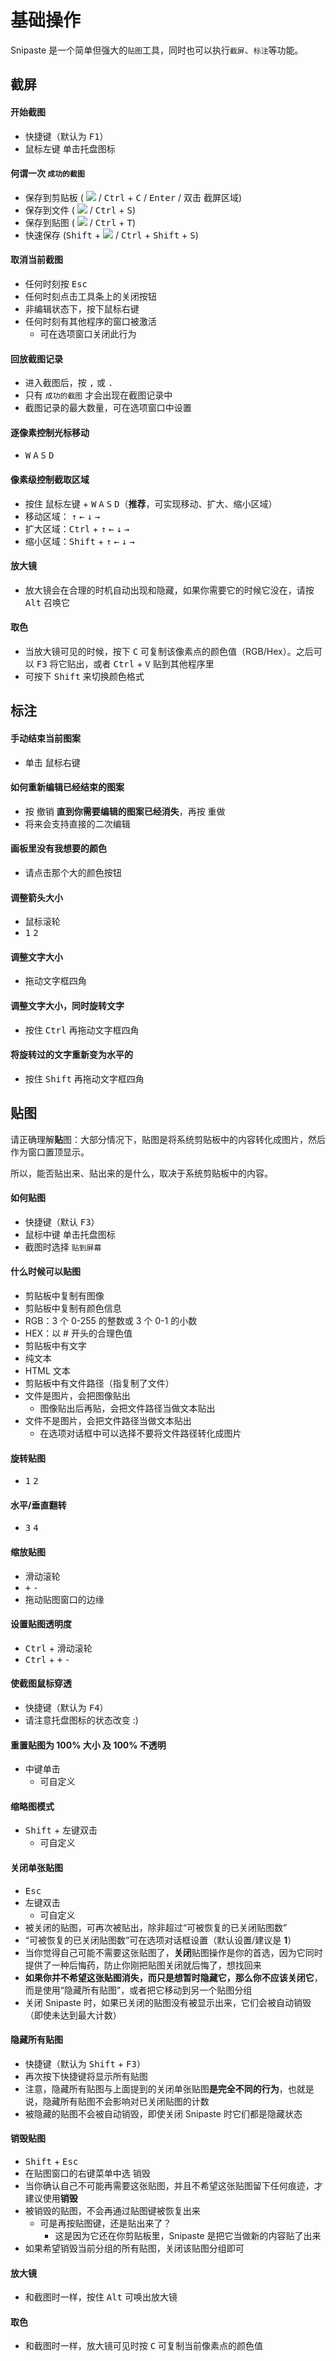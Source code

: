 # 基础操作

Snipaste 是一个简单但强大的`贴图`工具，同时也可以执行`截屏`、`标注`等功能。

## 截屏

#### 开始截图
* 快捷键（默认为 <kbd>F1</kbd>）
* <kbd>鼠标左键</kbd> 单击托盘图标

#### 何谓一次 `成功的截图`
* 保存到剪贴板 ( ![](https://www.snipaste.com/img/copy16.svg) / <kbd>Ctrl</kbd> + <kbd>C</kbd> / <kbd>Enter</kbd> / <kbd>双击</kbd> 截屏区域)
* 保存到文件 ( ![](https://www.snipaste.com/img/save16.svg) / <kbd>Ctrl</kbd> + <kbd>S</kbd>)
* 保存到贴图 ( ![](https://www.snipaste.com/img/pin16.svg) / <kbd>Ctrl</kbd> + <kbd>T</kbd>)
* 快速保存 (<kbd>Shift</kbd> + ![](https://www.snipaste.com/img/save16.svg) / <kbd>Ctrl</kbd> + <kbd>Shift</kbd> + <kbd>S</kbd>)

#### 取消当前截图
* 任何时刻按 <kbd>Esc</kbd>
* 任何时刻点击工具条上的关闭按钮
* 非编辑状态下，按下鼠标右键
* 任何时刻有其他程序的窗口被激活
  * 可在选项窗口关闭此行为

#### 回放截图记录
* 进入截图后，按 <kbd>,</kbd> 或 <kbd>.</kbd>
* 只有 `成功的截图` 才会出现在截图记录中
* 截图记录的最大数量，可在选项窗口中设置

#### 逐像素控制光标移动
 * <kbd>W</kbd> <kbd>A</kbd> <kbd>S</kbd> <kbd>D</kbd>

#### 像素级控制截取区域
* 按住 <kbd>鼠标左键</kbd> + <kbd>W</kbd> <kbd>A</kbd> <kbd>S</kbd> <kbd>D</kbd>（**推荐**，可实现移动、扩大、缩小区域）
* 移动区域： <kbd>↑</kbd> <kbd>←</kbd> <kbd>↓</kbd> <kbd>→</kbd>
* 扩大区域：<kbd>Ctrl</kbd> + <kbd>↑</kbd> <kbd>←</kbd> <kbd>↓</kbd> <kbd>→</kbd>
* 缩小区域：<kbd>Shift</kbd> + <kbd>↑</kbd> <kbd>←</kbd> <kbd>↓</kbd> <kbd>→</kbd>

#### 放大镜
* 放大镜会在合理的时机自动出现和隐藏，如果你需要它的时候它没在，请按 <kbd>Alt</kbd> 召唤它

#### 取色
* 当放大镜可见的时候，按下 <kbd>C</kbd> 可复制该像素点的颜色值（RGB/Hex）。之后可以 <kbd>F3</kbd> 将它贴出，或者 <kbd>Ctrl</kbd> + <kbd>V</kbd> 贴到其他程序里
* 可按下 <kbd>Shift</kbd> 来切换颜色格式

## 标注
#### 手动结束当前图案
* 单击 <kbd>鼠标右键</kbd>

#### 如何重新编辑已经结束的图案
* 按 <kbd>撤销</kbd> **直到你需要编辑的图案已经消失**，再按 <kbd>重做</kbd>
* 将来会支持直接的二次编辑

#### 画板里没有我想要的颜色
* 请点击那个大的颜色按钮

#### 调整箭头大小
* <kbd>鼠标滚轮</kbd>
* <kbd>1</kbd> <kbd>2</kbd>

#### 调整文字大小
* 拖动文字框四角

#### 调整文字大小，同时旋转文字
 * 按住 <kbd>Ctrl</kbd> 再拖动文字框四角

#### 将旋转过的文字重新变为水平的
* 按住 <kbd>Shift</kbd> 再拖动文字框四角

## 贴图

请正确理解**贴**图：大部分情况下，贴图是将系统剪贴板中的内容转化成图片，然后作为窗口置顶显示。

所以，能否贴出来、贴出来的是什么，取决于系统剪贴板中的内容。

#### 如何贴图
* 快捷键（默认 <kbd>F3</kbd>）
* <kbd>鼠标中键</kbd> 单击托盘图标
* 截图时选择 `贴到屏幕`

#### 什么时候可以贴图
* 剪贴板中复制有图像
* 剪贴板中复制有颜色信息
 * RGB：3 个 0-255 的整数或 3 个 0-1 的小数
 * HEX：以 # 开头的合理色值
* 剪贴板中有文字
 * 纯文本
 * HTML 文本
* 剪贴板中有文件路径（指复制了文件）
 * 文件是图片，会把图像贴出
   * 图像贴出后再贴，会把文件路径当做文本贴出
 * 文件不是图片，会把文件路径当做文本贴出
   * 在选项对话框中可以选择不要将文件路径转化成图片

#### 旋转贴图
* <kbd>1</kbd> <kbd>2</kbd>

#### 水平/垂直翻转
* <kbd>3</kbd> <kbd>4</kbd>

#### 缩放贴图
* <kbd>滑动滚轮</kbd>
* <kbd>+</kbd> <kbd>-</kbd>
* 拖动贴图窗口的边缘

#### 设置贴图透明度
* <kbd>Ctrl</kbd> + <kbd>滑动滚轮</kbd>
* <kbd>Ctrl</kbd> + <kbd>+</kbd> <kbd>-</kbd>

#### 使截图鼠标穿透
* 快捷键（默认为 <kbd>F4</kbd>）
 * 请注意托盘图标的状态改变 :)

#### 重置贴图为 100% 大小 及 100% 不透明
* <kbd>中键单击</kbd>
  * 可自定义

#### 缩略图模式
* <kbd>Shift</kbd> + <kbd>左键双击</kbd>
  * 可自定义

#### 关闭单张贴图
* <kbd>Esc</kbd>
* <kbd>左键双击</kbd>
  * 可自定义
* 被关闭的贴图，可再次被贴出，除非超过“可被恢复的已关闭贴图数”
* “可被恢复的已关闭贴图数”可在选项对话框设置（默认设置/建议是 **1**）
* 当你觉得自己可能不需要这张贴图了，**关闭**贴图操作是你的首选，因为它同时提供了一种后悔药，防止你刚把贴图关闭就后悔了，想找回来
* **如果你并不希望这张贴图消失，而只是想暂时隐藏它，那么你不应该关闭它**，而是使用“隐藏所有贴图”，或者把它移动到另一个贴图分组
* 关闭 Snipaste 时，如果已关闭的贴图没有被显示出来，它们会被自动销毁（即使未达到最大计数）

#### 隐藏所有贴图
* 快捷键（默认为 <kbd>Shift</kbd> + <kbd>F3</kbd>）
* 再次按下快捷键将显示所有贴图
* 注意，隐藏所有贴图与上面提到的关闭单张贴图**是完全不同的行为**，也就是说，隐藏所有贴图不会影响对已关闭贴图的计数
* 被隐藏的贴图不会被自动销毁，即使关闭 Snipaste 时它们都是隐藏状态

#### 销毁贴图
* <kbd>Shift</kbd> + <kbd>Esc</kbd>
* 在贴图窗口的右键菜单中选 <kbd>销毁</kbd>
* 当你确认自己不可能再需要这张贴图，并且不希望这张贴图留下任何痕迹，才建议使用**销毁**
* 被销毁的贴图，不会再通过贴图键被恢复出来
  * 可是再按贴图键，还是贴出来了？
    * 这是因为它还在你剪贴板里，Snipaste 是把它当做新的内容贴了出来
* 如果希望销毁当前分组的所有贴图，关闭该贴图分组即可

#### 放大镜
* 和截图时一样，按住 <kbd>Alt</kbd> 可唤出放大镜

#### 取色
* 和截图时一样，放大镜可见时按 <kbd>C</kbd> 可复制当前像素点的颜色值
